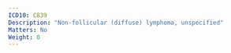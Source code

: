 ```yaml
---
ICD10: C839
Description: "Non-follicular (diffuse) lymphoma, unspecified"
Matters: No
Weight: 0
---
```


